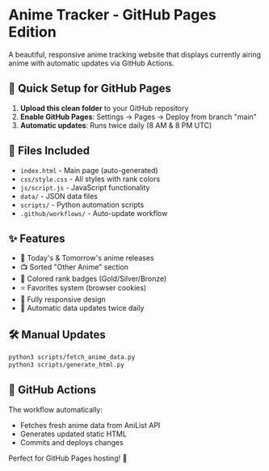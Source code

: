 # Anime Tracker - GitHub Pages Edition

A beautiful, responsive anime tracking website that displays currently airing anime with automatic updates via GitHub Actions.

## 🚀 Quick Setup for GitHub Pages

1. **Upload this clean folder** to your GitHub repository
2. **Enable GitHub Pages**: Settings → Pages → Deploy from branch "main"
3. **Automatic updates**: Runs twice daily (8 AM & 8 PM UTC)

## 📁 Files Included

- `index.html` - Main page (auto-generated)
- `css/style.css` - All styles with rank colors
- `js/script.js` - JavaScript functionality
- `data/` - JSON data files
- `scripts/` - Python automation scripts
- `.github/workflows/` - Auto-update workflow

## ✨ Features

- 🌟 Today's & Tomorrow's anime releases
- 📺 Sorted "Other Anime" section  
- 🎨 Colored rank badges (Gold/Silver/Bronze)
- ⭐ Favorites system (browser cookies)
- 📱 Fully responsive design
- 🔄 Automatic data updates twice daily

## 🛠 Manual Updates

```bash
python3 scripts/fetch_anime_data.py
python3 scripts/generate_html.py
```

## 🔗 GitHub Actions

The workflow automatically:
- Fetches fresh anime data from AniList API
- Generates updated static HTML
- Commits and deploys changes

Perfect for GitHub Pages hosting! 🎉